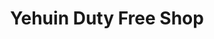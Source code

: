 ---
title: "Yehuin Duty Free Shop"
url: /rio-grande/yehuin-duty-free-shop/
shop: centro comercial
---